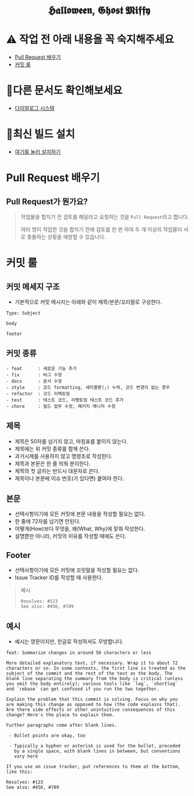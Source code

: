 <div align=center>

# 𝕳𝖆𝖑𝖑𝖔𝖜𝖊𝖊𝖓, 𝕲𝖍𝖔𝖘𝖙 𝕸𝖎𝖋𝖋𝖞

</div>


# ⚠️ 작업 전 아래 내용을 꼭 숙지해주세요
- [Pull Request 배우기](#Pull-Request-배우기)
- [커밋 룰](#커밋-룰)


# 📝다른 문서도 확인해보세요
- [다이얼로그 시스템](/Documents/Dialogue-System.md)


# 📝최신 빌드 설치
- [여기를 눌러 설치하기](https://github.com/Team14ri/Halloween-Ghost-Miffy/releases/latest)


# Pull Request 배우기

## Pull Request가 뭔가요?

> 작업물을 합치기 전 검토를 해달라고 요청하는 것을 `Pull Request`라고 합니다.
>
> 여러 명이 작업한 것을 합치기 전에 검토를 한 번 하여 두 개 이상의 작업물이 서로 충돌하는 상황을 예방할 수 있습니다. 


# 커밋 룰

## 커밋 메세지 구조

- 기본적으로 커밋 메시지는 아래와 같이 제목/본문/꼬리말로 구성한다.

```
Type: Subject

body

footer
```

## 커밋 종류

```
- feat 		: 새로운 기능 추가
- fix 		: 버그 수정
- docs 		: 문서 수정
- style 	: 코드 formatting, 세미콜론(;) 누락, 코드 변경이 없는 경우
- refactor 	: 코드 리팩토링
- test 		: 테스트 코드, 리팽토링 테스트 코드 추가
- chore 	: 빌드 업무 수정, 패키지 매니저 수정
```

## 제목

- 제목은 50자를 넘기지 않고, 마침표를 붙이지 않는다.
- 제목에는 위 커밋 종류를 함께 쓴다.
- 과거시제를 사용하지 않고 명령조로 작성한다.
- 제목과 본문은 한 줄 띄워 분리한다.
- 제목의 첫 글자는 반드시 대문자로 쓴다.
- 제목이나 본문에 이슈 번호(가 있다면) 붙여야 한다.

## 본문

- 선택사항이기에 모든 커밋에 본문 내용을 작성할 필요는 없다.
- 한 줄에 72자를 넘기면 안된다.
- 어떻게(How)보다 무엇을, 왜(What, Why)에 맞춰 작성한다.
- 설명뿐만 아니라, 커밋의 이유를 작성할 때에도 쓴다.

## Footer

- 선택사항이기에 모든 커밋에 꼬릿말을 작성할 필요는 없다.
- Issue Tracker ID를 작성할 때 사용한다.

> 예시
> ```
> Resolves: #123
> See also: #456, #789
> ```

## 예시

- 예시는 영문이지만, 한글로 작성하셔도 무방합니다.

```
feat: Summarize changes in around 50 characters or less

More detailed explanatory text, if necessary. Wrap it to about 72
characters or so. In some contexts, the first line is treated as the
subject of the commit and the rest of the text as the body. The
blank line separating the summary from the body is critical (unless
you omit the body entirely); various tools like `log`, `shortlog`
and `rebase` can get confused if you run the two together.

Explain the problem that this commit is solving. Focus on why you
are making this change as opposed to how (the code explains that).
Are there side effects or other unintuitive consequences of this
change? Here's the place to explain them.

Further paragraphs come after blank lines.

 - Bullet points are okay, too

 - Typically a hyphen or asterisk is used for the bullet, preceded
   by a single space, with blank lines in between, but conventions
   vary here

If you use an issue tracker, put references to them at the bottom,
like this:

Resolves: #123
See also: #456, #789
```